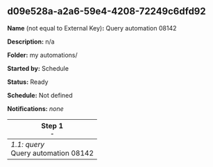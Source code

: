 ## d09e528a-a2a6-59e4-4208-72249c6dfd92

**Name** (not equal to External Key)**:** Query automation 08142

**Description:** n/a

**Folder:** my automations/

**Started by:** Schedule

**Status:** Ready

**Schedule:** Not defined

**Notifications:** _none_


| Step 1<br>_<small>-</small>_ |
| --- |
| _1.1: query_<br>Query automation 08142 |
